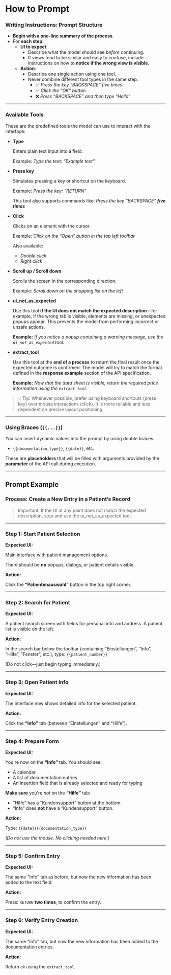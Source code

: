 # How to Prompt

### Writing Instructions: Prompt Structure

- **Begin with a one-line summary of the process.**
- For **each step**:
    - **UI to expect**:
        - Describe what the model should see *before* continuing.
        - If views tend to be similar and easy to confuse, include instructions on how to **notice if the wrong view is visible**.
    - **Action**:
        - Describe one single action using one tool.
        - Never combine different tool types in the same step.
            - ✅ *Press the key “BACKSPACE” five times*
            - ✅ *Click the “OK” button*
            - ❌ *Press “BACKSPACE” and then type “Hello”*

---

### Available Tools

These are the predefined tools the model can use to interact with the interface:

- **Type**
    
    Enters plain text input into a field.
    
    Example: *Type the text: “Example text”*
    
- **Press key**
    
    Simulates pressing a key or shortcut on the keyboard.
    
    Example: *Press the key: “RETURN”*
    
    This tool also supports commands like: *Press the key “BACKSPACE” **five times***
    
- **Click**
    
    Clicks on an element with the cursor.
    
    Example: *Click on the “Open” button in the top left toolbar*
    
    Also available:
    
    - *Double click*
    - *Right click*
- **Scroll up / Scroll down**
    
    Scrolls the screen in the corresponding direction.
    
    Example: *Scroll down on the shopping list on the left*
    
- **ui_not_as_expected**
    
    Use this tool **if the UI does not match the expected description**—for example, if the wrong tab is visible, elements are missing, or unexpected popups appear. This prevents the model from performing incorrect or unsafe actions.
    
    **Example:** *If you notice a popup containing a warning message, use the `ui_not_as_expected` tool.*
    
- **extract_tool**
    
    Use this tool at the **end of a process** to return the final result once the expected outcome is confirmed. The model will try to match the format defined in the **response example** section of the API specification.
    
    **Example:** *Now that the data sheet is visible, return the required price information using the `extract_tool`.*
    

> 💡 Tip: Whenever possible, prefer using keyboard shortcuts (press key) over mouse interactions (click).  It is more reliable and less dependent on precise layout positioning.
> 

---

### Using Braces (`{{...}}`)

You can insert dynamic values into the prompt by using double braces:

- `{{documentation_type}}`, `{{date}}`, etc.

These are **placeholders** that will be filled with arguments provided by the **parameter** of the API call during execution.

---

## Prompt Example

### Process: Create a New Entry in a Patient’s Record

> Important: If the UI at any point does not match the expected description, stop and use the ui_not_as_expected tool.
> 

---

### Step 1: Start Patient Selection

**Expected UI:**

Main interface with patient management options.

There should be **no** popups, dialogs, or patient details visible.

**Action:**

Click the **“Patientenauswahl”** button in the top right corner.

---

### Step 2: Search for Patient

**Expected UI:**

A patient search screen with fields for personal info and address. A patient list is visible on the left.

**Action:**

In the search bar below the toolbar (containing “Einstellungen”, “Info”, “Hilfe”, “Fenster”, etc.), type: `{{patient_number}}`

(Do not click—just begin typing immediately.)

---

### Step 3: Open Patient Info

**Expected UI:**

The interface now shows detailed info for the selected patient.

**Action:**

Click the **“Info”** tab (between “Einstellungen” and “Hilfe”).

---

### Step 4: Prepare Form

**Expected UI:**

You're now on the **“Info”** tab. You should see:

- A calendar
- A list of documentation entries
- An insertion field that is already selected and ready for typing

**Make sure** you're *not* on the **“Hilfe”** tab:

- “Hilfe” has a “Kundensupport” button at the bottom.
- “Info” does **not** have a “Kundensupport” button.

**Action:**

Type: `{{date}}{{documentation_type}}`

*(Do not use the mouse. No clicking needed here.)*

---

### Step 5: Confirm Entry

**Expected UI:**

The same “Info” tab as before, but now the new information has been added to the text field.

**Action:**

Press: `RETURN` **two times**, to confirm the entry.

---

### Step 6: Verify Entry Creation

**Expected UI:**

The same “Info” tab, but now the new information has been added to the documentation entries.

**Action:**

Return `ok` using the `extract_tool`.